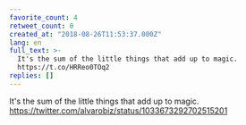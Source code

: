 ```yaml
---
favorite_count: 4
retweet_count: 0
created_at: "2018-08-26T11:53:37.000Z"
lang: en
full_text: >-
  It's the sum of the little things that add up to magic.
  https://t.co/HRReo0TOq2
replies: []
---
```


It's the sum of the little things that add up to magic.
<https://twitter.com/alvarobiz/status/1033673292702515201>
